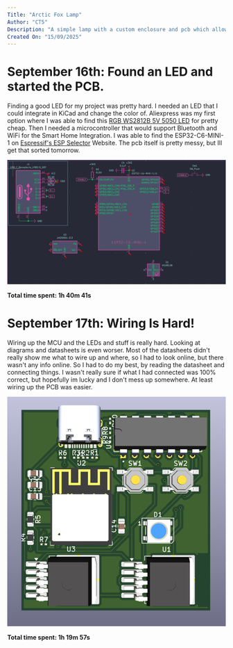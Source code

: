```yaml
---
Title: "Arctic Fox Lamp"
Author: "CT5"
Description: "A simple lamp with a custom enclosure and pcb which allows users to change the color of the led via Smart Home Devices."
Created On: "15/09/2025"
---
```


# September 16th: Found an LED and started the PCB.

Finding a good LED for my project was pretty hard. I needed an LED that I could integrate in KiCad and change the color of. Aliexpress was my first option where I was able to find this [RGB WS2812B 5V 5050 LED](https://www.aliexpress.com/item/1005009855473477.html) for pretty cheap. Then I needed a microcontroller that would support Bluetooth and WiFi for the Smart Home Integration. I was able to find the ESP32-C6-MINI-1 on [Espressif's ESP Selector](https://products.espressif.com/#/product-selector) Website. The pcb itself is pretty messy, but Ill get that sorted tomorrow.

![Demo 1](https://github.com/Cherrytree56567/Arctic-Fox-Light/blob/master/Demo/1.png?raw=true)

**Total time spent: 1h 40m 41s**

# September 17th: Wiring Is Hard!

Wiring up the MCU and the LEDs and stuff is really hard. Looking at diagrams and datasheets is even worser. Most of the datasheets didn't really show me what to wire up and where, so I had to look online, but there wasn't any info online. So I had to do my best, by reading the datasheet and connecting things. I wasn't really sure if what I had connected was 100% correct, but hopefully im lucky and I don't mess up somewhere. At least wiring up the PCB was easier.

![Demo 2](https://github.com/Cherrytree56567/Arctic-Fox-Light/blob/master/Demo/2.png?raw=true)

**Total time spent: 1h 19m 57s**
